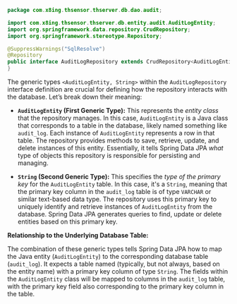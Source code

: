 ```java
package com.x8ing.thsensor.thserver.db.dao.audit;

import com.x8ing.thsensor.thserver.db.entity.audit.AuditLogEntity;
import org.springframework.data.repository.CrudRepository;
import org.springframework.stereotype.Repository;

@SuppressWarnings("SqlResolve")
@Repository
public interface AuditLogRepository extends CrudRepository<AuditLogEntity, String> {
}
```

The generic types `<AuditLogEntity, String>` within the `AuditLogRepository` interface definition are crucial for defining how the repository interacts with the database.  Let’s break down their meaning:

*   **`AuditLogEntity` (First Generic Type):**  This represents the *entity class* that the repository manages. In this case, `AuditLogEntity` is a Java class that corresponds to a table in the database, likely named something like `audit_log`.  Each instance of `AuditLogEntity` represents a row in that table.  The repository provides methods to save, retrieve, update, and delete instances of this entity.  Essentially, it tells Spring Data JPA *what* type of objects this repository is responsible for persisting and managing.

*   **`String` (Second Generic Type):** This specifies the *type of the primary key* for the `AuditLogEntity` table. In this case, it's a `String`, meaning that the primary key column in the `audit_log` table is of type `VARCHAR` or similar text-based data type.  The repository uses this primary key to uniquely identify and retrieve instances of `AuditLogEntity` from the database. Spring Data JPA generates queries to find, update or delete entities based on this primary key.

**Relationship to the Underlying Database Table:**

The combination of these generic types tells Spring Data JPA how to map the Java entity (`AuditLogEntity`) to the corresponding database table (`audit_log`).  It expects a table named (typically, but not always, based on the entity name) with a primary key column of type `String`.  The fields within the `AuditLogEntity` class will be mapped to columns in the `audit_log` table, with the primary key field also corresponding to the primary key column in the table.